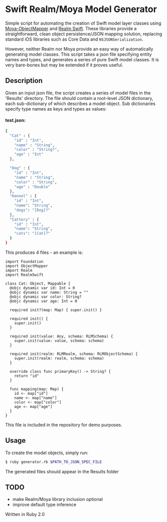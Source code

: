 # Swift Realm/Moya Model Generator

Simple script for automating the creation of Swift model layer classes using [Moya-ObjectMapper](https://github.com/ivanbruel/Moya-ObjectMapper) and [Realm Swift](https://realm.io/docs/swift/latest). These libraries provide a straightforward, clean object persistence/JSON mapping solution, replacing standard iOS libraries such as Core Data and `NSJSONSerialization`. 

However, neither Realm nor Moya provide an easy way of automatically generating model classes. This script takes a json file specifying entity names and types, and generates a series of pure Swift model classes. It is very bare-bones but may be extended if it proves useful.

## Description
Given an input json file, the script creates a series of model files in the 'Results' directory. The file should contain a root-level JSON dictionary, each sub-dictionary of which describes a model object. Sub dictionaries specify type names as keys and types as values:

#### test.json:
```sh
{
  "Cat" : {
    "id" : "Int",
    "name" : "String",
    "color" : "String?",
    "age" : "Int"
  },

  "Dog" : {
    "id" : "Int",
    "name" : "String",
    "color" : "String",
    "age" : "Double"
  },
  "Kennel" : {
    "id" : "Int",
    "name": "String",
    "dogs": "[Dog]?"
  },
  "Cattery" : {
    "id" : "Int",
    "name": "String",
    "cats": "[Cat]?"
  }
}
```

This produces 4 files - an example is:

```
import Foundation
import ObjectMapper
import Realm
import RealmSwift

class Cat: Object, Mappable {
  @objc dynamic var id: Int = 0
  @objc dynamic var name: String = ""
  @objc dynamic var color: String?
  @objc dynamic var age: Int = 0

  required init?(map: Map) { super.init() }

  required init() {
    super.init()
  }

  required init(value: Any, schema: RLMSchema) {
    super.init(value: value, schema: schema)
  }

  required init(realm: RLMRealm, schema: RLMObjectSchema) {
    super.init(realm: realm, schema: schema)
  }

  override class func primaryKey() -> String? {
    return "id"
  }

  func mapping(map: Map) {
    id <- map["id"]
    name <- map["name"]
    color <- map["color"]
    age <- map["age"]
  }
}
```

This file is included in the repository for demo purposes.

## Usage
To create the model objects, simply run:

```sh
$ ruby generator.rb $PATH_TO_JSON_SPEC_FILE
```

The generated files should appear in the Results folder

## TODO 
- make Realm/Moya library inclusion optional
- improve default type inference
 

Written in Ruby 2.0
